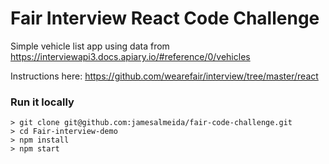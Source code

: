 # Fair Interview React Code Challenge

Simple vehicle list app using data from https://interviewapi3.docs.apiary.io/#reference/0/vehicles

Instructions here: https://github.com/wearefair/interview/tree/master/react

### Run it locally
```
> git clone git@github.com:jamesalmeida/fair-code-challenge.git
> cd Fair-interview-demo
> npm install
> npm start
```
